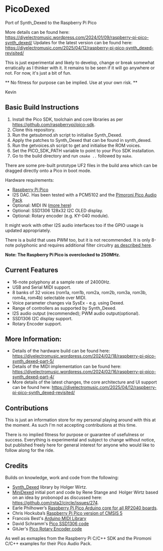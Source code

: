 # PicoDexed
Port of Synth_Dexed to the Raspberry Pi Pico

More details can be found here: https://diyelectromusic.wordpress.com/2024/01/09/raspberry-pi-pico-synth_dexed/
Updates for the latest version can be found here: https://diyelectromusic.com/2025/04/12/raspberry-pi-pico-synth_dexed-revisited/

This is just experimental and likely to develop, change or break somewhat erratically as I thinker with it.  It remains to be seen if it will go anywhere or not.  For now, it's just a bit of fun.

** No fitness for purpose can be implied.  Use at your own risk. **

Kevin

## Basic Build Instructions

1. Install the Pico SDK, toolchain and core libraries as per https://github.com/raspberrypi/pico-sdk.
2. Clone this repository.
3. Run the getsubmod.sh script to initialise Synth_Dexed.
5. Apply the patches to Synth_Dexed that can be found in synth_dexed.
4. Run the getvoices.sh script to get and initialise the ROM voices.
4. Set the PICO_SDK_PATH variable to point to your Pico SDK installation.
5. Go to the build directory and run `cmake ..` followed by `make`.

There are some pre-built prototype UF2 files in the build area which can be dragged directly onto a Pico in boot mode.

Hardware requirements:
* [Raspberry Pi Pico](https://www.raspberrypi.com/products/raspberry-pi-pico/)
* I2S DAC.  Has been tested with a PCM5102 and the [Pimoroni Pico Audio Pack](https://shop.pimoroni.com/products/pico-audio-pack)
* Optional: MIDI IN ([more here](https://diyelectromusic.wordpress.com/2024/02/18/raspberry-pi-pico-synth_dexed-part-5/))
* Optional: SSD1306 128x32 I2C OLED display.
* Optional: Rotary encoder (e.g. KY-040 module).

It might work with other I2S audio interfaces too if the GPIO usage is updated appropriately.

There is a build that uses PWM too, but it is not recommended. It is only 8-note polyphonic and requires additional filter circuitry [as described here](https://diyelectromusic.wordpress.com/2024/02/18/raspberry-pi-pico-synth_dexed-part-5/).

**Note: The Raspberry Pi Pico is overclocked to 250MHz.**

## Current Features

* 16-note polyphony at a sample rate of 24000Hz.
* USB and Serial MIDI support.
* 8 banks of 32 voices (rom1a, rom1b, rom2a, rom2b, rom3a, rom3b, rom4a, rom4b) selectable over MIDI.
* Voice parameter changes via SysEx - e.g. using Dexed.
* Range of controllers as supported by Synth_Dexed.
* I2S audio output (recommended); PWM audio output(optional).
* SSD1306 I2C display support.
* Rotary Encoder support.

## More Information:

* Details of the hardware build can be found here: https://diyelectromusic.wordpress.com/2024/02/18/raspberry-pi-pico-synth_dexed-part-5/
* Details of the MIDI implementation can be found here: https://diyelectromusic.wordpress.com/2024/02/16/raspberry-pi-pico-synth_dexed-part-4/
* More details of the latest changes, the core architecture and UI support can be found here: https://diyelectromusic.com/2025/04/12/raspberry-pi-pico-synth_dexed-revisited/

## Contributions

This is just an information store for my personal playing around with this at the moment.  As such I'm not accepting contributions at this time.

There is no implied fitness for purpose or guarantee of usefulness or success.  Everything is experimental and subject to change without notice, but published freely here for general interest for anyone who would like to follow along for the ride.

## Credits

Builds on knowledge, work and code from the following:
* [Synth_Dexed](https://codeberg.org/dcoredump/Synth_Dexed) library by Holger Wirtz.
* [MiniDexed](https://github.com/probonopd/MiniDexed) initial port and code by Rene Stange and Holger Wirtz based on an idea by probonopd as discussed here: https://github.com/rsta2/circle/issues/274.
* Earle Philhower’s [Raspberry Pi Pico Arduino core for all RP2040 boards](https://github.com/earlephilhower/arduino-pico).
* Chris Hockuba’s [Raspberry Pi Pico version of CMSIS 5](https://gitlab.com/khockuba/cmsis-pi-pico)
* Francois Best's [Arduino MIDI Library](https://github.com/FortySevenEffects/arduino_midi_library)
* David Schramm's [Pico SSD1306 code](https://github.com/daschr/pico-ssd1306)
* GitJer's [Pico Rotary Encoder code](https://github.com/GitJer/Some_RPI-Pico_stuff/tree/main/Rotary_encoder)

As well as exmaples from the Raspberry Pi C/C++ SDK and the Piromoni C/C++ examples for their Pico Audio Pack.
